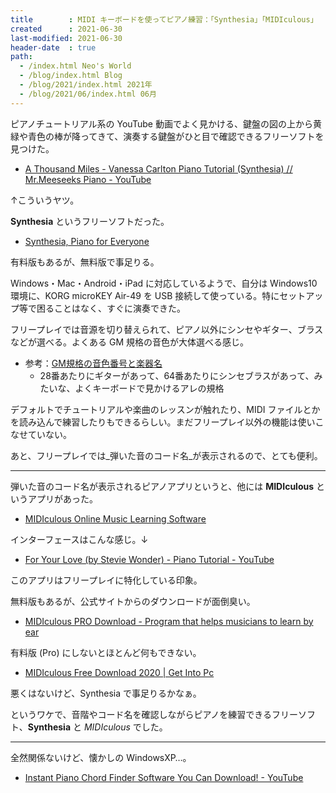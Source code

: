```yaml
---
title        : MIDI キーボードを使ってピアノ練習：「Synthesia」「MIDIculous」
created      : 2021-06-30
last-modified: 2021-06-30
header-date  : true
path:
  - /index.html Neo's World
  - /blog/index.html Blog
  - /blog/2021/index.html 2021年
  - /blog/2021/06/index.html 06月
---
```


ピアノチュートリアル系の YouTube 動画でよく見かける、鍵盤の図の上から黄緑や青色の棒が降ってきて、演奏する鍵盤がひと目で確認できるフリーソフトを見つけた。

- [A Thousand Miles - Vanessa Carlton Piano Tutorial (Synthesia) // Mr.Meeseeks Piano - YouTube](https://www.youtube.com/watch?v=-GlqkHifYMM)

↑こういうヤツ。

**Synthesia** というフリーソフトだった。

- [Synthesia, Piano for Everyone](https://synthesiagame.com/)

有料版もあるが、無料版で事足りる。

Windows・Mac・Android・iPad に対応しているようで、自分は Windows10 環境に、KORG microKEY Air-49 を USB 接続して使っている。特にセットアップ等で困ることはなく、すぐに演奏できた。

フリープレイでは音源を切り替えられて、ピアノ以外にシンセやギター、ブラスなどが選べる。よくある GM 規格の音色が大体選べる感じ。

- 参考：[GM規格の音色番号と楽器名](http://www.synapse.ne.jp/seiji/music/midi/gm.html)
  - 28番あたりにギターがあって、64番あたりにシンセブラスがあって、みたいな、よくキーボードで見かけるアレの規格

デフォルトでチュートリアルや楽曲のレッスンが触れたり、MIDI ファイルとかを読み込んで練習したりもできるらしい。まだフリープレイ以外の機能は使いこなせていない。

あと、フリープレイでは_弾いた音のコード名_が表示されるので、とても便利。

---

弾いた音のコード名が表示されるピアノアプリというと、他には **MIDIculous** というアプリがあった。

- [MIDIculous Online Music Learning Software](https://midiculous.com/)

インターフェースはこんな感じ。↓

- [For Your Love (by Stevie Wonder) - Piano Tutorial - YouTube](https://www.youtube.com/watch?v=LzH7NcAXYMk)

このアプリはフリープレイに特化している印象。

無料版もあるが、公式サイトからのダウンロードが面倒臭い。

- [MIDIculous PRO Download - Program that helps musicians to learn by ear](https://midiculous-pro.software.informer.com/)

有料版 (Pro) にしないとほとんど何もできない。

- [MIDIculous Free Download 2020 | Get Into Pc](https://getintopc.today/midiculous-free-download/)

悪くはないけど、Synthesia で事足りるかなぁ。

というワケで、音階やコード名を確認しながらピアノを練習できるフリーソフト、**Synthesia** と _MIDIculous_ でした。

---

全然関係ないけど、懐かしの WindowsXP…。

- [Instant Piano Chord Finder Software You Can Download! - YouTube](https://www.youtube.com/watch?v=5HdhHt0NsxY)
